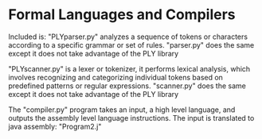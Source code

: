 # Formal Languages and Compilers

Included is:
"PLYparser.py" analyzes a sequence of tokens or characters according to a specific grammar or set of rules.
"parser.py" does the same except it does not take advantage of the PLY library

"PLYscanner.py" is a lexer or tokenizer, it performs lexical analysis, which involves recognizing and categorizing individual tokens based on predefined patterns or regular expressions.
"scanner.py" does the same except it does not take advantage of the PLY library

The "compiler.py" program takes an input, a high level language, and outputs the assembly level language instructions. The input is translated to java assembly: "Program2.j"
